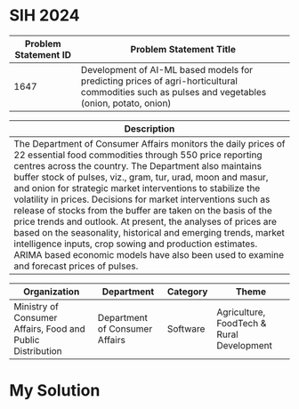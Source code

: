 # SIH 2024

| **Problem Statement ID** | **Problem Statement Title**                                                                                                                                                   |
|--------------------------|------------------------------------------------------------------------------------------------------------------------------------------------------------------------------|
| 1647                     | Development of AI-ML based models for predicting prices of agri-horticultural commodities such as pulses and vegetables (onion, potato, onion)                                 |

| **Description**                                                                                                                                                                                                 |
|-----------------------------------------------------------------------------------------------------------------------------------------------------------------------------------------------------------------|
| The Department of Consumer Affairs monitors the daily prices of 22 essential food commodities through 550 price reporting centres across the country. The Department also maintains buffer stock of pulses, viz., gram, tur, urad, moon and masur, and onion for strategic market interventions to stabilize the volatility in prices. Decisions for market interventions such as release of stocks from the buffer are taken on the basis of the price trends and outlook. At present, the analyses of prices are based on the seasonality, historical and emerging trends, market intelligence inputs, crop sowing and production estimates. ARIMA based economic models have also been used to examine and forecast prices of pulses. |

| **Organization**                                            | **Department**                        | **Category** | **Theme**                               |
|-------------------------------------------------------------|---------------------------------------|--------------|-----------------------------------------|
| Ministry of Consumer Affairs, Food and Public Distribution  | Department of Consumer Affairs        | Software     | Agriculture, FoodTech & Rural Development |


# My Solution

